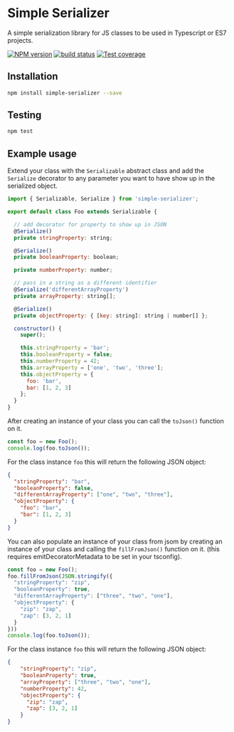 # Simple Serializer
A simple serialization library for JS classes to be used in Typescript or ES7 projects.

[![NPM version][npm-image]][npm-url]
[![build status][travis-image]][travis-url]
[![Test coverage][codecov-image]][codecov-url]

[npm-image]: https://badge.fury.io/js/simple-serializer.svg
[npm-url]: https://npmjs.org/package/simple-serializer
[travis-image]: https://travis-ci.org/joeldn/simple-serializer.svg?branch=master
[travis-url]: https://travis-ci.org/joeldn/simple-serializer
[codecov-image]: https://codecov.io/github/joeldn/simple-serializer/coverage.svg?branch=master
[codecov-url]: https://codecov.io/github/joeldn/simple-serializer?branch=master

## Installation

```bash
npm install simple-serializer --save
```

## Testing

```bash
npm test
```

## Example usage

Extend your class with the `Serializable` abstract class and add the `Serialize` decorator
to any parameter you want to have show up in the serialized object.

```js
import { Serializable, Serialize } from 'simple-serializer';

export default class Foo extends Serializable {

  // add decorator for property to show up in JSON
  @Serialize()
  private stringProperty: string;

  @Serialize()
  private booleanProperty: boolean;

  private numberProperty: number;

  // pass in a string as a different identifier
  @Serialize('differentArrayProperty')
  private arrayProperty: string[];

  @Serialize()
  private objectProperty: { [key: string]: string | number[] };

  constructor() {
    super();

    this.stringProperty = 'bar';
    this.booleanProperty = false;
    this.numberProperty = 42;
    this.arrayProperty = ['one', 'two', 'three'];
    this.objectProperty = {
      foo: 'bar',
      bar: [1, 2, 3]
    };
  }
}
```

After creating an instance of your class you can call the `toJson()` function on it.

```js
const foo = new Foo();
console.log(foo.toJson());
```

For the class instance `foo` this will return the following JSON object:

```json
{
  "stringProperty": "bar",
  "booleanProperty": false,
  "differentArrayProperty": ["one", "two", "three"],
  "objectProperty": {
    "foo": "bar",
    "bar": [1, 2, 3]
  }
}
```

You can also populate an instance of your class from jsom by creating an instance of your class and calling the `fillFromJson()` function on it.
 (this requires emitDecoratorMetadata to be set in your tsconfig).

```js
const foo = new Foo();
foo.fillFromJson(JSON.stringify({
  "stringProperty": "zip",
  "booleanProperty": true,
  "differentArrayProperty": ["three", "two", "one"],
  "objectProperty": {
    "zip": "zap",
    "zap": [3, 2, 1]
  }
}))
console.log(foo.toJson());
```

For the class instance `foo` this will return the following JSON object:

```json
{
    "stringProperty": "zip",
    "booleanProperty": true,
    "arrayProperty": ["three", "two", "one"],
    "numberProperty": 42,
    "objectProperty": {
      "zip": "zap",
      "zap": [3, 2, 1]
    }
}
```